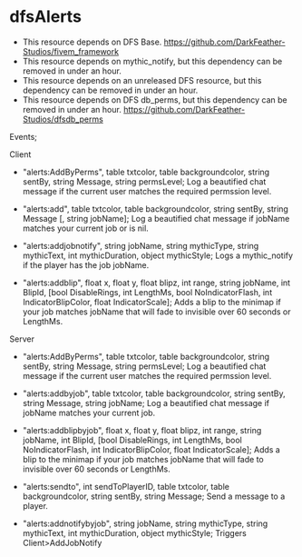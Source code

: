# dfsAlerts

- This resource depends on DFS Base. https://github.com/DarkFeather-Studios/fivem_framework
- This resource depends on mythic_notify, but this dependency can be removed in under an hour.
- This resource depends on an unreleased DFS resource, but this dependency can be removed in under an hour.
- This resource depends on DFS db_perms, but this dependency can be removed in under an hour. https://github.com/DarkFeather-Studios/dfsdb_perms

Events;

Client
- "alerts:AddByPerms", table txtcolor, table backgroundcolor, string sentBy, string Message, string permsLevel; Log a beautified chat message if the current user matches the required permssion level.

- "alerts:add", table txtcolor, table backgroundcolor, string sentBy, string Message [, string jobName]; Log a beautified chat message if jobName matches your current job or is nil.

- "alerts:addjobnotify", string jobName, string mythicType, string mythicText, int mythicDuration, object mythicStyle; Logs a mythic_notify if the player has the job jobName.

- "alerts:addblip", float x, float y, float blipz, int range, string jobName, int BlipId, [bool DisableRings, int LengthMs, bool NoIndicatorFlash, int IndicatorBlipColor, float IndicatorScale]; Adds a blip to the minimap if your job matches jobName that will fade to invisible over 60 seconds or LengthMs.

Server
- "alerts:AddByPerms", table txtcolor, table backgroundcolor, string sentBy, string Message, string permsLevel; Log a beautified chat message if the current user matches the required permssion level.

- "alerts:addbyjob", table txtcolor, table backgroundcolor, string sentBy, string Message, string jobName; Log a beautified chat message if jobName matches your current job.

- "alerts:addblipbyjob", float x, float y, float blipz, int range, string jobName, int BlipId, [bool DisableRings, int LengthMs, bool NoIndicatorFlash, int IndicatorBlipColor, float IndicatorScale]; Adds a blip to the minimap if your job matches jobName that will fade to invisible over 60 seconds or LengthMs.

- "alerts:sendto", int sendToPlayerID, table txtcolor, table backgroundcolor, string sentBy, string Message; Send a message to a player.

- "alerts:addnotifybyjob", string jobName, string mythicType, string mythicText, int mythicDuration, object mythicStyle; Triggers Client>AddJobNotify
